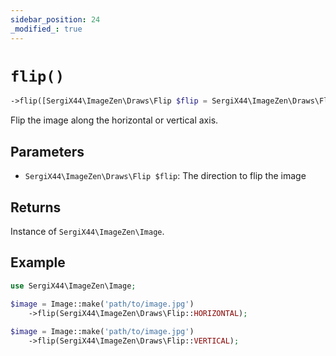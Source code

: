 ```yaml
---
sidebar_position: 24
_modified_: true
---
```

# `flip()`

```php
->flip([SergiX44\ImageZen\Draws\Flip $flip = SergiX44\ImageZen\Draws\Flip::HORIZONTAL]): SergiX44\ImageZen\Image
```
Flip the image along the horizontal or vertical axis.

## Parameters

- `SergiX44\ImageZen\Draws\Flip $flip`: The direction to flip the image


## Returns

Instance of `SergiX44\ImageZen\Image`.

## Example

```php
use SergiX44\ImageZen\Image;

$image = Image::make('path/to/image.jpg')
    ->flip(SergiX44\ImageZen\Draws\Flip::HORIZONTAL);
    
$image = Image::make('path/to/image.jpg')
    ->flip(SergiX44\ImageZen\Draws\Flip::VERTICAL);

```
